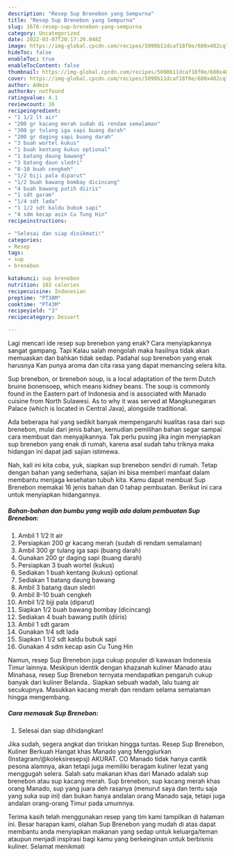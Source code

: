 ```yaml
---
description: "Resep Sup Brenebon yang Sempurna"
title: "Resep Sup Brenebon yang Sempurna"
slug: 1678-resep-sup-brenebon-yang-sempurna
category: Uncategorized
date: 2022-03-07T20:17:20.048Z
image: https://img-global.cpcdn.com/recipes/5090b11dcaf18f0e/680x482cq70/sup-brenebon-foto-resep-utama.jpg
hideToc: false
enableToc: true
enableTocContent: false
thumbnail: https://img-global.cpcdn.com/recipes/5090b11dcaf18f0e/680x482cq70/sup-brenebon-foto-resep-utama.jpg
cover: https://img-global.cpcdn.com/recipes/5090b11dcaf18f0e/680x482cq70/sup-brenebon-foto-resep-utama.jpg
author: Admin
authorAv: notfound
ratingvalue: 4.1
reviewcount: 16
recipeingredient:
- "1 1/2 lt air"
- "200 gr kacang merah sudah di rendam semalaman"
- "300 gr tulang iga sapi buang darah"
- "200 gr daging sapi buang darah"
- "3 buah wortel kukus"
- "1 buah kentang kukus optional"
- "1 batang daung bawang"
- "3 batang daun sledri"
- "8-10 buah cengkeh"
- "1/2 biji pala diparut"
- "1/2 buah bawang bombay dicincang"
- "4 buah bawang putih diiris"
- "1 sdt garam"
- "1/4 sdt lada"
- "1 1/2 sdt kaldu bubuk sapi"
- "4 sdm kecap asin Cu Tung Hin"
recipeinstructions:

- "Selesai dan siap dinikmati!"
categories:
- Resep
tags:
- sup
- brenebon

katakunci: sup brenebon 
nutrition: 103 calories
recipecuisine: Indonesian
preptime: "PT38M"
cooktime: "PT43M"
recipeyield: "3"
recipecategory: Dessert

---
```



Lagi mencari ide resep sup brenebon yang enak? Cara menyiapkannya sangat gampang. Tapi Kalau salah mengolah maka hasilnya tidak akan memuaskan dan bahkan tidak sedap. Padahal sup brenebon yang enak harusnya Kan punya aroma dan cita rasa yang dapat memancing selera kita.


Sup brenebon, or brenebon soup, is a local adaptation of the term Dutch bruine bonensoep, which means kidney beans. The soup is commonly found in the Eastern part of Indonesia and is associated with Manado cuisine from North Sulawesi. As to why it was served at Mangkunegaran Palace (which is located in Central Java), alongside traditional.

Ada beberapa hal yang sedikit banyak mempengaruhi kualitas rasa dari sup brenebon, mulai dari jenis bahan, kemudian pemilihan bahan segar sampai cara membuat dan menyajikannya. Tak perlu pusing jika ingin menyiapkan sup brenebon yang enak di rumah, karena asal sudah tahu triknya maka hidangan ini dapat jadi sajian istimewa.


Nah, kali ini kita coba, yuk, siapkan sup brenebon sendiri di rumah. Tetap dengan bahan yang sederhana, sajian ini bisa memberi manfaat dalam membantu menjaga kesehatan tubuh kita. Kamu dapat membuat Sup Brenebon memakai 16 jenis bahan dan 0 tahap pembuatan. Berikut ini cara untuk menyiapkan hidangannya.

<!--inarticleads1-->

##### Bahan-bahan dan bumbu yang wajib ada dalam pembuatan Sup Brenebon:

1. Ambil 1 1/2 lt air
1. Persiapkan 200 gr kacang merah (sudah di rendam semalaman)
1. Ambil 300 gr tulang iga sapi (buang darah)
1. Gunakan 200 gr daging sapi (buang darah)
1. Persiapkan 3 buah wortel (kukus)
1. Sediakan 1 buah kentang (kukus) optional
1. Sediakan 1 batang daung bawang
1. Ambil 3 batang daun sledri
1. Ambil 8-10 buah cengkeh
1. Ambil 1/2 biji pala (diparut)
1. Siapkan 1/2 buah bawang bombay (dicincang)
1. Sediakan 4 buah bawang putih (diiris)
1. Ambil 1 sdt garam
1. Gunakan 1/4 sdt lada
1. Siapkan 1 1/2 sdt kaldu bubuk sapi
1. Gunakan 4 sdm kecap asin Cu Tung Hin


Namun, resep Sup Brenebon juga cukup populer di kawasan Indonesia Timur lainnya. Meskipun identik dengan khazanah kuliner Manado atau Minahasa, resep Sup Brenebon ternyata mendapatkan pengaruh cukup banyak dari kuliner Belanda.. Siapkan sebuah wadah, lalu tuang air secukupnya. Masukkan kacang merah dan rendam selama semalaman hingga mengembang. 

<!--inarticleads2-->

##### Cara memasak Sup Brenebon:


1. Selesai dan siap dihidangkan!

Jika sudah, segera angkat dan tiriskan hingga tuntas. Resep Sup Brenebon, Kuliner Berkuah Hangat khas Manado yang Menggiurkan (Instagram/@koleksiresepsj) AKURAT. CO Manado tidak hanya cantik pesona alamnya, akan tetapi juga memiliki beragam kuliner lezat yang menggugah selera. Salah satu makanan khas dari Manado adalah sup brenebon atau sup kacang merah. Sup brenebon, sup kacang merah khas orang Manado, sup yang juara deh rasanya (menurut saya dan tentu saja yang suka sup ini) dan bukan hanya andalan orang Manado saja, tetapi juga andalan orang-orang Timur pada umumnya. 

Terima kasih telah menggunakan resep yang tim kami tampilkan di halaman ini. Besar harapan kami, olahan Sup Brenebon yang mudah di atas dapat membantu anda menyiapkan makanan yang sedap untuk keluarga/teman ataupun menjadi inspirasi bagi kamu yang berkeinginan untuk berbisnis kuliner. Selamat menikmati
